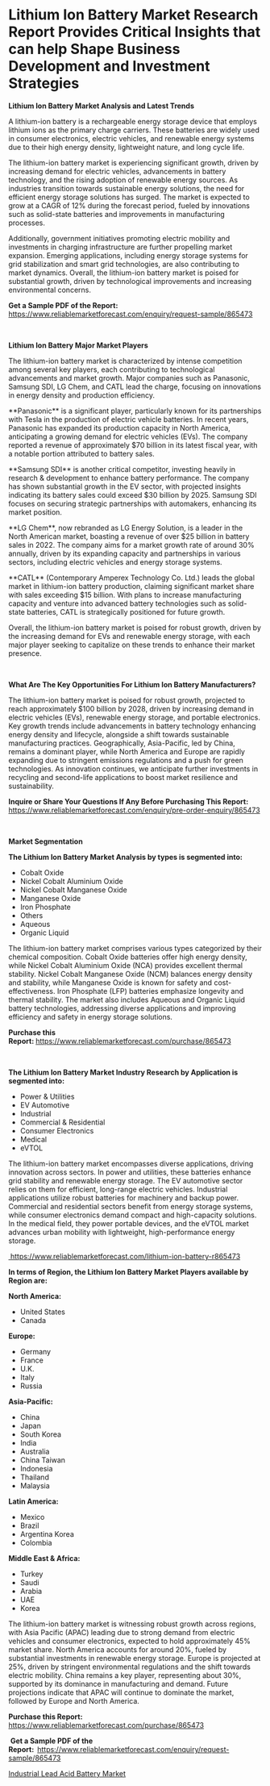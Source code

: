 <p><h1>Lithium Ion Battery Market Research Report Provides Critical Insights that can help Shape Business Development and Investment Strategies</h1></p><p><strong>Lithium Ion Battery Market Analysis and Latest Trends</strong></p>
<p><p>A lithium-ion battery is a rechargeable energy storage device that employs lithium ions as the primary charge carriers. These batteries are widely used in consumer electronics, electric vehicles, and renewable energy systems due to their high energy density, lightweight nature, and long cycle life.</p><p>The lithium-ion battery market is experiencing significant growth, driven by increasing demand for electric vehicles, advancements in battery technology, and the rising adoption of renewable energy sources. As industries transition towards sustainable energy solutions, the need for efficient energy storage solutions has surged. The market is expected to grow at a CAGR of 12% during the forecast period, fueled by innovations such as solid-state batteries and improvements in manufacturing processes.</p><p>Additionally, government initiatives promoting electric mobility and investments in charging infrastructure are further propelling market expansion. Emerging applications, including energy storage systems for grid stabilization and smart grid technologies, are also contributing to market dynamics. Overall, the lithium-ion battery market is poised for substantial growth, driven by technological improvements and increasing environmental concerns.</p></p>
<p><strong>Get a Sample PDF of the Report:&nbsp;</strong> <a href="https://www.reliablemarketforecast.com/enquiry/request-sample/865473?utm_campaign=1833&utm_medium=2&utm_source=Github&utm_content=ia&utm_term=13022025&utm_id=lithium-ion-battery">https://www.reliablemarketforecast.com/enquiry/request-sample/865473</a></p>
<p>&nbsp;</p>
<p><strong>Lithium Ion Battery Major Market Players</strong></p>
<p><p>The lithium-ion battery market is characterized by intense competition among several key players, each contributing to technological advancements and market growth. Major companies such as Panasonic, Samsung SDI, LG Chem, and CATL lead the charge, focusing on innovations in energy density and production efficiency.</p><p>**Panasonic** is a significant player, particularly known for its partnerships with Tesla in the production of electric vehicle batteries. In recent years, Panasonic has expanded its production capacity in North America, anticipating a growing demand for electric vehicles (EVs). The company reported a revenue of approximately $70 billion in its latest fiscal year, with a notable portion attributed to battery sales.</p><p>**Samsung SDI** is another critical competitor, investing heavily in research & development to enhance battery performance. The company has shown substantial growth in the EV sector, with projected insights indicating its battery sales could exceed $30 billion by 2025. Samsung SDI focuses on securing strategic partnerships with automakers, enhancing its market position.</p><p>**LG Chem**, now rebranded as LG Energy Solution, is a leader in the North American market, boasting a revenue of over $25 billion in battery sales in 2022. The company aims for a market growth rate of around 30% annually, driven by its expanding capacity and partnerships in various sectors, including electric vehicles and energy storage systems.</p><p>**CATL** (Contemporary Amperex Technology Co. Ltd.) leads the global market in lithium-ion battery production, claiming significant market share with sales exceeding $15 billion. With plans to increase manufacturing capacity and venture into advanced battery technologies such as solid-state batteries, CATL is strategically positioned for future growth.</p><p>Overall, the lithium-ion battery market is poised for robust growth, driven by the increasing demand for EVs and renewable energy storage, with each major player seeking to capitalize on these trends to enhance their market presence.</p></p>
<p>&nbsp;</p>
<p><strong>What Are The Key Opportunities For Lithium Ion Battery Manufacturers?</strong></p>
<p><p>The lithium-ion battery market is poised for robust growth, projected to reach approximately $100 billion by 2028, driven by increasing demand in electric vehicles (EVs), renewable energy storage, and portable electronics. Key growth trends include advancements in battery technology enhancing energy density and lifecycle, alongside a shift towards sustainable manufacturing practices. Geographically, Asia-Pacific, led by China, remains a dominant player, while North America and Europe are rapidly expanding due to stringent emissions regulations and a push for green technologies. As innovation continues, we anticipate further investments in recycling and second-life applications to boost market resilience and sustainability.</p></p>
<p><strong>Inquire or Share Your Questions If Any Before Purchasing This Report:</strong> <a href="https://www.reliablemarketforecast.com/enquiry/pre-order-enquiry/865473?utm_campaign=1833&utm_medium=2&utm_source=Github&utm_content=ia&utm_term=13022025&utm_id=lithium-ion-battery">https://www.reliablemarketforecast.com/enquiry/pre-order-enquiry/865473</a></p>
<p>&nbsp;</p>
<p><strong>Market Segmentation</strong></p>
<p><strong>The Lithium Ion Battery Market Analysis by types is segmented into:</strong></p>
<p><ul><li>Cobalt Oxide</li><li>Nickel Cobalt Aluminium Oxide</li><li>Nickel Cobalt Manganese Oxide</li><li>Manganese Oxide</li><li>Iron Phosphate</li><li>Others</li><li>Aqueous</li><li>Organic Liquid</li></ul></p>
<p><p>The lithium-ion battery market comprises various types categorized by their chemical composition. Cobalt Oxide batteries offer high energy density, while Nickel Cobalt Aluminium Oxide (NCA) provides excellent thermal stability. Nickel Cobalt Manganese Oxide (NCM) balances energy density and stability, while Manganese Oxide is known for safety and cost-effectiveness. Iron Phosphate (LFP) batteries emphasize longevity and thermal stability. The market also includes Aqueous and Organic Liquid battery technologies, addressing diverse applications and improving efficiency and safety in energy storage solutions.</p></p>
<p><strong>Purchase this Report:&nbsp;</strong><a href="https://www.reliablemarketforecast.com/purchase/865473?utm_campaign=1833&utm_medium=2&utm_source=Github&utm_content=ia&utm_term=13022025&utm_id=lithium-ion-battery">https://www.reliablemarketforecast.com/purchase/865473</a></p>
<p>&nbsp;</p>
<p><strong>The Lithium Ion Battery Market Industry Research by Application is segmented into:</strong></p>
<p><ul><li>Power & Utilities</li><li>EV Automotive</li><li>Industrial</li><li>Commercial & Residential</li><li>Consumer Electronics</li><li>Medical</li><li>eVTOL</li></ul></p>
<p><p>The lithium-ion battery market encompasses diverse applications, driving innovation across sectors. In power and utilities, these batteries enhance grid stability and renewable energy storage. The EV automotive sector relies on them for efficient, long-range electric vehicles. Industrial applications utilize robust batteries for machinery and backup power. Commercial and residential sectors benefit from energy storage systems, while consumer electronics demand compact and high-capacity solutions. In the medical field, they power portable devices, and the eVTOL market advances urban mobility with lightweight, high-performance energy storage.</p></p>
<p><a href="https://www.reliablemarketforecast.com/lithium-ion-battery-r865473?utm_campaign=1833&utm_medium=2&utm_source=Github&utm_content=ia&utm_term=13022025&utm_id=lithium-ion-battery">&nbsp;https://www.reliablemarketforecast.com/lithium-ion-battery-r865473</a></p>
<p><strong>In terms of Region, the Lithium Ion Battery Market Players available by Region are:</strong></p>
<p>
    <p> <strong> North America: </strong>
        <ul>
            <li>United States</li>
            <li>Canada</li>
        </ul>
        </p> 
    <p> <strong> Europe: </strong>
        <ul>
            <li>Germany</li>
            <li>France</li>
            <li>U.K.</li>
            <li>Italy</li>
            <li>Russia</li>
        </ul>
        </p> 
    <p> <strong> Asia-Pacific: </strong>
        <ul>
            <li>China</li>
            <li>Japan</li>
            <li>South Korea</li>
            <li>India</li>
            <li>Australia</li>
            <li>China Taiwan</li>
            <li>Indonesia</li>
            <li>Thailand</li>
            <li>Malaysia</li>
        </ul>
        </p> 
    <p> <strong> Latin America: </strong>
        <ul>
            <li>Mexico</li>
            <li>Brazil</li>
            <li>Argentina Korea</li>
            <li>Colombia</li>
        </ul>
        </p> 
    <p> <strong> Middle East & Africa: </strong>
        <ul>
            <li>Turkey</li>
            <li>Saudi</li>
            <li>Arabia</li>
            <li>UAE</li>
            <li>Korea</li>
        </ul>
    </p>
    </p>
<p><p>The lithium-ion battery market is witnessing robust growth across regions, with Asia Pacific (APAC) leading due to strong demand from electric vehicles and consumer electronics, expected to hold approximately 45% market share. North America accounts for around 20%, fueled by substantial investments in renewable energy storage. Europe is projected at 25%, driven by stringent environmental regulations and the shift towards electric mobility. China remains a key player, representing about 30%, supported by its dominance in manufacturing and demand. Future projections indicate that APAC will continue to dominate the market, followed by Europe and North America.</p></p>
<p><strong>Purchase this Report: </strong><a href="https://www.reliablemarketforecast.com/purchase/865473?utm_campaign=1833&utm_medium=2&utm_source=Github&utm_content=ia&utm_term=13022025&utm_id=lithium-ion-battery">https://www.reliablemarketforecast.com/purchase/865473</a></p>
<p>&nbsp;<strong>Get a Sample PDF of the Report:&nbsp;&nbsp;</strong><a href="https://www.reliablemarketforecast.com/enquiry/request-sample/865473?utm_campaign=1833&utm_medium=2&utm_source=Github&utm_content=ia&utm_term=13022025&utm_id=lithium-ion-battery">https://www.reliablemarketforecast.com/enquiry/request-sample/865473</a></p>
<p><strong></strong></p>
<p><p><a href="https://github.com/FassouRP/Market-Research-Report-List-7/blob/main/industrial-lead-acid-battery-market.md?utm_campaign=1833&utm_medium=2&utm_source=Github&utm_content=ia&utm_term=13022025&utm_id=lithium-ion-battery">Industrial Lead Acid Battery Market</a></p></p>